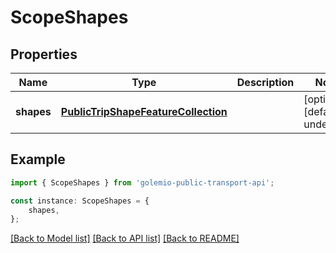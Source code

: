 # ScopeShapes


## Properties

Name | Type | Description | Notes
------------ | ------------- | ------------- | -------------
**shapes** | [**PublicTripShapeFeatureCollection**](PublicTripShapeFeatureCollection.md) |  | [optional] [default to undefined]

## Example

```typescript
import { ScopeShapes } from 'golemio-public-transport-api';

const instance: ScopeShapes = {
    shapes,
};
```

[[Back to Model list]](../README.md#documentation-for-models) [[Back to API list]](../README.md#documentation-for-api-endpoints) [[Back to README]](../README.md)
